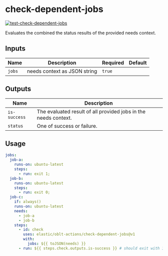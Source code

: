 # <!--name-->check-dependent-jobs<!--/name-->

[![test-check-dependent-jobs](https://github.com/elastic/oblt-actions/actions/workflows/test-check-dependent-jobs.yml/badge.svg?branch=main)](https://github.com/elastic/oblt-actions/actions/workflows/test-check-dependent-jobs.yml)

<!--description-->
Evaluates the combined the status results of the provided needs context.
<!--/description-->

## Inputs
<!--inputs-->
| Name   | Description                  | Required | Default |
|--------|------------------------------|----------|---------|
| `jobs` | needs context as JSON string | `true`   | ` `     |
<!--/inputs-->

## Outputs

<!--outputs-->
| Name         | Description                                                     |
|--------------|-----------------------------------------------------------------|
| `is-success` | The evaluated result of all provided jobs in the needs context. |
| `status`     | One of success or failure.                                      |
<!--/outputs-->

## Usage

<!--usage action="elastic/oblt-actions/check-dependent-jobs" version="env:VERSION"-->
```yaml
jobs:
  job-a:
    runs-on: ubuntu-latest
    steps:
      - run: exit 1;
  job-b:
    runs-on: ubuntu-latest
    steps:
      - run: exit 0;
  job-c:
    if: always()
    runs-on: ubuntu-latest
    needs:
      - job-a
      - job-b
    steps:
      - id: check
        uses: elastic/oblt-actions/check-dependent-jobs@v1
        with:
          jobs: ${{ toJSON(needs) }}
      - run: ${{ steps.check.outputs.is-success }} # should exit with 1 or 0.
```
<!--/usage-->
